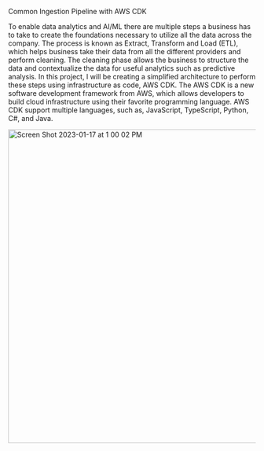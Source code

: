 Common Ingestion Pipeline with AWS CDK

To enable data analytics and AI/ML there are multiple steps a business has to take to create the foundations necessary to utilize all the data across the company. The process is known as Extract, Transform and Load (ETL), which helps business take their data from all the different providers and perform cleaning. The cleaning phase allows the business to structure the data and contextualize the data for useful analytics such as predictive analysis. In this project, I will be creating a simplified architecture to perform these steps using infrastructure as code, AWS CDK. The AWS CDK is a new software development framework from AWS, which allows developers to build cloud infrastructure using their favorite programming language. AWS CDK support multiple languages, such as, JavaScript, TypeScript, Python, C#, and Java.


<img width="639" alt="Screen Shot 2023-01-17 at 1 00 02 PM" src="https://user-images.githubusercontent.com/33004407/212976433-46f21e55-ce21-4737-a53a-fc6f01e6da9e.png">
